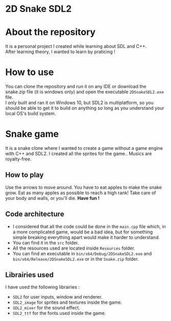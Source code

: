 # 2D Snake SDL2

# About the repository
It is a personal project I created while learning about SDL and C++.<br>
After learning theory, I wanted to learn by praticing ! <br>


# How to use 
You can clone the repository and run it on any IDE or download the snake.zip file (it is windows only) and open the executable `2DSnakeSDL2.exe` file. <br>
I only built and ran it on Windows 10, but SDL2 is multiplatform, so you should be able to get it to build on anything so long as you understand your local OS's build system.

# Snake game
It is a snake clone where I wanted to create a game without a game engine with C++ and SDL2.
I created all the sprites for the game.. Musics are royalty-free.

## How to play 
Use the arrows to move around. You have to eat apples to make the snake grow. Eat as many apples as possible to reach a high rank!
Take care of your body and walls, or you'll die.
**Have fun !** <br>

## Code architecture
- I considered that all the code could be done in the `main.cpp` file which, in a more complicated game, would be a bad idea, but for something simple breaking everything apart would make it harder to understand.
- You can find it in the `src` folder.
- All the resources used are located inside `Resources` folder.
- You can find an executable in `bin/x64/Debug/2DSnakeSDL2.exe` and `bin/x64/Release/2DSnakeSDL2.exe` or in the `Snake.zip` folder.

## Librairies used
I have used the following librairies : 

 - `SDL2` for user inputs, window and renderer.
 - `SDL2_image` for sprites and textures inside the game.
 - `SDL2_mixer` for the sound effect.
 - `SDL2_ttf` for the fonts used inside the game.
